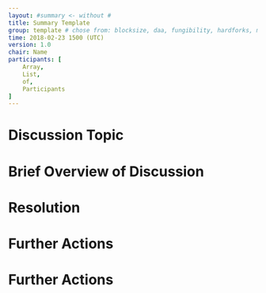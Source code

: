 ```yaml
---
layout: #summary <- without #
title: Summary Template
group: template # chose from: blocksize, daa, fungibility, hardforks, malfix, opcodes, protocol, qa, sidechains, tokens, utxo, ux
time: 2018-02-23 1500 (UTC)
version: 1.0
chair: Name
participants: [
    Array,
    List,
    of,
    Participants
]
---
```


# Discussion Topic

# Brief Overview of Discussion

# Resolution

# Further Actions
# Further Actions